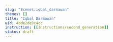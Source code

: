```yaml
---
slug: "Scenes:iqbal_darmawan"
themes: []
title: "Iqbal Darmawan"
uid: 4bde2de9c4cc
instruction: [[Instructions/second_generation]]
status: draft
---
```

